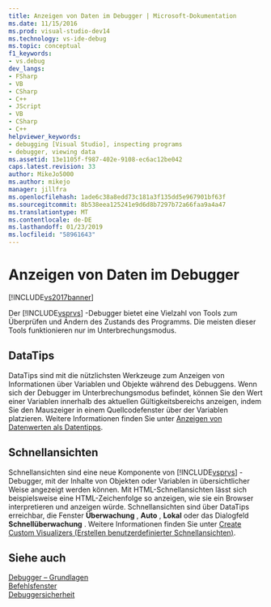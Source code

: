 ```yaml
---
title: Anzeigen von Daten im Debugger | Microsoft-Dokumentation
ms.date: 11/15/2016
ms.prod: visual-studio-dev14
ms.technology: vs-ide-debug
ms.topic: conceptual
f1_keywords:
- vs.debug
dev_langs:
- FSharp
- VB
- CSharp
- C++
- JScript
- VB
- CSharp
- C++
helpviewer_keywords:
- debugging [Visual Studio], inspecting programs
- debugger, viewing data
ms.assetid: 13e1105f-f987-402e-9108-ec6ac12be042
caps.latest.revision: 33
author: MikeJo5000
ms.author: mikejo
manager: jillfra
ms.openlocfilehash: 1ade6c38a8edd73c181a3f135dd5e967901bf63f
ms.sourcegitcommit: 8b538eea125241e9d6d8b7297b72a66faa9a4a47
ms.translationtype: MT
ms.contentlocale: de-DE
ms.lasthandoff: 01/23/2019
ms.locfileid: "58961643"
---
```

# <a name="viewing-data-in-the-debugger"></a>Anzeigen von Daten im Debugger
[!INCLUDE[vs2017banner](../includes/vs2017banner.md)]

Der [!INCLUDE[vsprvs](../includes/vsprvs-md.md)] -Debugger bietet eine Vielzahl von Tools zum Überprüfen und Ändern des Zustands des Programms. Die meisten dieser Tools funktionieren nur im Unterbrechungsmodus.  
  
## <a name="datatips"></a>DataTips  
 DataTips sind mit die nützlichsten Werkzeuge zum Anzeigen von Informationen über Variablen und Objekte während des Debuggens. Wenn sich der Debugger im Unterbrechungsmodus befindet, können Sie den Wert einer Variablen innerhalb des aktuellen Gültigkeitsbereichs anzeigen, indem Sie den Mauszeiger in einem Quellcodefenster über der Variablen platzieren. Weitere Informationen finden Sie unter [Anzeigen von Datenwerten als Datentipps](../debugger/view-data-values-in-data-tips-in-the-code-editor.md).  
  
## <a name="visualizers"></a>Schnellansichten  
 Schnellansichten sind eine neue Komponente von [!INCLUDE[vsprvs](../includes/vsprvs-md.md)] -Debugger, mit der Inhalte von Objekten oder Variablen in übersichtlicher Weise angezeigt werden können. Mit HTML-Schnellansichten lässt sich beispielsweise eine HTML-Zeichenfolge so anzeigen, wie sie ein Browser interpretieren und anzeigen würde. Schnellansichten sind über DataTips erreichbar, die Fenster **Überwachung** , **Auto** , **Lokal** oder das Dialogfeld **Schnellüberwachung** . Weitere Informationen finden Sie unter [Create Custom Visualizers (Erstellen benutzerdefinierter Schnellansichten)](../debugger/create-custom-visualizers-of-data.md).  
  
## <a name="see-also"></a>Siehe auch  
 [Debugger – Grundlagen](../debugger/debugger-basics.md)   
 [Befehlsfenster](../ide/reference/command-window.md)   
 [Debuggersicherheit](../debugger/debugger-security.md)
